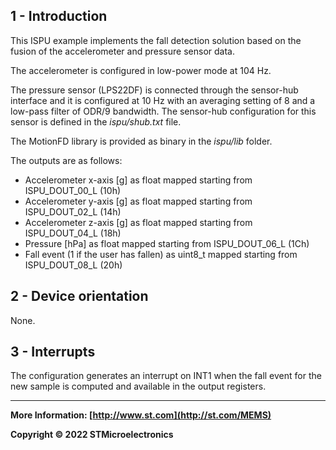 ## 1 - Introduction

This ISPU example implements the fall detection solution based on the fusion of the accelerometer and pressure sensor data.

The accelerometer is configured in low-power mode at 104 Hz.

The pressure sensor (LPS22DF) is connected through the sensor-hub interface and it is configured at 10 Hz with an averaging setting of 8 and a low-pass filter of ODR/9 bandwidth. The sensor-hub configuration for this sensor is defined in the *ispu/shub.txt* file.

The MotionFD library is provided as binary in the *ispu/lib* folder.

The outputs are as follows:

* Accelerometer x-axis [g] as float mapped starting from ISPU_DOUT_00_L (10h)
* Accelerometer y-axis [g] as float mapped starting from ISPU_DOUT_02_L (14h)
* Accelerometer z-axis [g] as float mapped starting from ISPU_DOUT_04_L (18h)
* Pressure [hPa] as float mapped starting from ISPU_DOUT_06_L (1Ch)
* Fall event (1 if the user has fallen) as uint8_t mapped starting from ISPU_DOUT_08_L (20h)


## 2 - Device orientation

None.


## 3 - Interrupts

The configuration generates an interrupt on INT1 when the fall event for the new sample is computed and available in the output registers.

------

**More Information: [http://www.st.com](http://st.com/MEMS)**

**Copyright © 2022 STMicroelectronics**